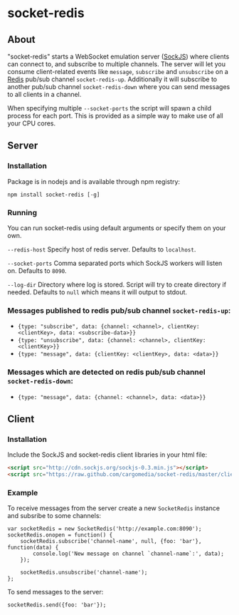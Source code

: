 # socket-redis

## About
"socket-redis" starts a WebSocket emulation server ([SockJS](http://sockjs.org/)) where clients can connect to, and subscribe to multiple channels.
The server will let you consume client-related events like `message`, `subscribe` and `unsubscribe` on a [Redis](http://redis.io/) pub/sub channel `socket-redis-up`. Additionally it will subscribe to another pub/sub channel `socket-redis-down` where you can send messages to all clients in a channel.

When specifying multiple `--socket-ports` the script will spawn a child process for each port. This is provided as a simple way to make use of all your CPU cores.


## Server

### Installation
Package is in nodejs and is available through npm registry:
```
npm install socket-redis [-g]
```


### Running
You can run socket-redis using default arguments or specify them on your own. 

`--redis-host` Specify host of redis server. Defaults to `localhost`.

`--socket-ports` Comma separated ports which SockJS workers will listen on. Defaults to `8090`.

`--log-dir` Directory where log is stored. Script will try to create directory if needed. Defaults to `null` which means it will output to stdout.

### Messages published to redis pub/sub channel `socket-redis-up`:
- `{type: "subscribe", data: {channel: <channel>, clientKey: <clientKey>, data: <subscribe-data>}}`
- `{type: "unsubscribe", data: {channel: <channel>, clientKey: <clientKey>}}`
- `{type: "message", data: {clientKey: <clientKey>, data: <data>}}`

### Messages which are detected on redis pub/sub channel `socket-redis-down`:
- `{type: "message", data: {channel: <channel>, data: <data>}}`


## Client

### Installation
Include the SockJS and socket-redis client libraries in your html file:
```html
<script src="http://cdn.sockjs.org/sockjs-0.3.min.js"></script>
<script src="https://raw.github.com/cargomedia/socket-redis/master/client/socket-redis.js"></script>
```
  
### Example
To receive messages from the server create a new `SocketRedis` instance and subsribe to some channels:
```
var socketRedis = new SocketRedis('http://example.com:8090');
socketRedis.onopen = function() {
	socketRedis.subscribe('channel-name', null, {foo: 'bar'}, function(data) {
		console.log('New message on channel `channel-name`:', data);
	});

	socketRedis.unsubscribe('channel-name');
};
```

To send messages to the server:
```
socketRedis.send({foo: 'bar'});
```
